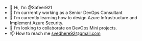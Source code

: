 - 👋 Hi, I’m @Safeer921
- 👀 I’m currrently working as a Senior DevOps Consultant
- 🌱 I’m currently learning how to design Azure Infrastructure and Implement Azure Security.
- 💞️ I’m looking to collaborate on DevOps Mini projects.
- 📫 How to reach me syedhere92@gmail.com

<!---
Safeer921/Safeer921 is a ✨ special ✨ repository because its `README.md` (this file) appears on your GitHub profile.
You can click the Preview link to take a look at your changes.
--->
